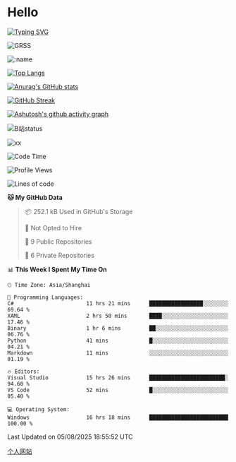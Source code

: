 # Hello


[![Typing SVG](https://readme-typing-svg.demolab.com?font=Fira+Code&pause=1000&color=F78FDE&width=435&lines=Ciallo%ef%bd%9e(%e2%88%a0%e3%83%bb%cf%89%3c+)%e2%8c%92%e2%98%85)](https://git.io/typing-svg)

![GRSS](https://github-readme-steam-card.vercel.app/status/?steamid=76561198221796636&show_in_game_bg=true&show_recent_game_bg=true&animated_avatar=true)

![:name](https://count.getloli.com/get/@hk416?theme=rule34)

[![Top Langs](https://github-readme-stats.vercel.app/api/top-langs/?username=qq583044063qq&locale=cn&hide=javascript,html)](https://github.com/anuraghazra/github-readme-stats)

[![Anurag's GitHub stats](https://github-readme-stats.vercel.app/api?username=qq583044063qq&count_private=true&show_icons=true&locale=cn)](https://github.com/anuraghazra/github-readme-stats)

[![GitHub Streak](https://streak-stats.demolab.com/?user=qq583044063qq&locale=zh_Hans)](https://git.io/streak-stats)

[![Ashutosh's github activity graph](https://github-readme-activity-graph.vercel.app/graph?username=qq583044063qq)](https://github.com/ashutosh00710/github-readme-activity-graph)

![B站status](https://stats.justsong.cn/api/bilibili/?id=3931848&lang=zh-CN)

![xx](xx.gif)

<!--START_SECTION:waka-->
![Code Time](http://img.shields.io/badge/Code%20Time-1%2C827%20hrs%2014%20mins-blue)

![Profile Views](http://img.shields.io/badge/Profile%20Views-2-blue)

![Lines of code](https://img.shields.io/badge/From%20Hello%20World%20I%27ve%20Written-905.4%20thousand%20lines%20of%20code-blue)

**🐱 My GitHub Data** 

> 📦 252.1 kB Used in GitHub's Storage 
 > 
> 🚫 Not Opted to Hire
 > 
> 📜 9 Public Repositories 
 > 
> 🔑 6 Private Repositories 
 > 
📊 **This Week I Spent My Time On** 

```text
🕑︎ Time Zone: Asia/Shanghai

💬 Programming Languages: 
C#                       11 hrs 21 mins      █████████████████░░░░░░░░   69.64 % 
XAML                     2 hrs 50 mins       ████░░░░░░░░░░░░░░░░░░░░░   17.46 % 
Binary                   1 hr 6 mins         ██░░░░░░░░░░░░░░░░░░░░░░░   06.76 % 
Python                   41 mins             █░░░░░░░░░░░░░░░░░░░░░░░░   04.21 % 
Markdown                 11 mins             ░░░░░░░░░░░░░░░░░░░░░░░░░   01.19 % 

🔥 Editors: 
Visual Studio            15 hrs 26 mins      ████████████████████████░   94.60 % 
VS Code                  52 mins             █░░░░░░░░░░░░░░░░░░░░░░░░   05.40 % 

💻 Operating System: 
Windows                  16 hrs 18 mins      █████████████████████████   100.00 % 
```


 Last Updated on 05/08/2025 18:55:52 UTC
<!--END_SECTION:waka-->

[个人网站](https://blog.ayatsukinora.org.cn)
